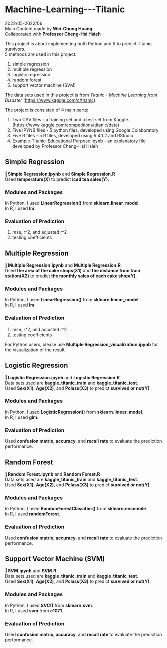 # Machine-Learning---Titanic
2022/05-2022/06  
Main Content made by **Wei-Chung Huang**  
Collaborated with **Professor Cheng-Hsi Hsieh**  

This project is about implementing both Python and R to predict Titanic survivors.  
5 methods are used in this project:
1) simple regression  
2) multiple regression
3) logistic regression
4) random forest
5) support vector machine (SVM)  

The data sets used in this project is from *Titanic - Machine Learning from Disaster* (https://www.kaggle.com/c/titanic).  

The project is consisted of 4 main parts:  
1) Two CSV files - a training set and a test set from Kaggle. (https://www.kaggle.com/competitions/titanic/data)  
2) Five IPYNB files - 5 python files, developed using Google Colaboratory
3) Five R files - 5 R files, developed using R 4.1.2 and RStudio
4) Example-Titanic-Educational Purpose.ipynb - an explanatory file developed by Professor Cheng-Hsi Hsieh

## Simple Regression
🔴**Simple Regression.ipynb** and **Simple Regression.R**  
Used **temperature(X)** to predict **iced tea sales(Y)**.  
  ### Modules and Packages
  In Python, I used **LinearRegression()** from **sklearn.linear_model**.  
  In R, I used **lm**.  
  ### Evaluation of Prediction
  1) mse, r^2, and adjusted r^2
  2) testing coefficients

## Multiple Regression
🔴**Multiple Regression.ipynb** and **Multiple Regression.R**  
Used **the area of the cake shops(X1)** and **the distance from train station(X2)** to predict **the monthly sales of each cake shop(Y)**.  
  ### Modules and Packages
  In Python, I used **LinearRegression()** from **sklearn.linear_model**.  
  In R, I used **lm**.  
  ### Evaluation of Prediction
  1) mse, r^2, and adjusted r^2
  2) testing coefficients

  For Python users, please use **Multiple Regression_visualization.ipynb** for the visualization of the result.

## Logistic Regression
🔴**Logistic Regression.ipynb** and **Logistic Regression.R**  
Data sets used are **kaggle_titanic_train** and **kaggle_titanic_test**.  
Used **Sex(X1)**, **Age(X2)**, and **Pclass(X3)** to predict **survived or not(Y)**.  
  ### Modules and Packages
  In Python, I used **LogisticRegression()** from **sklearn.linear_model**.  
  In R, I used **glm**.  
  ### Evaluation of Prediction
  Used **confusion matrix**, **accuracy**, and **recall rate** to evaluate the prediction performance.

## Random Forest
🔴**Random Forest.ipynb** and **Random Forest.R**  
Data sets used are **kaggle_titanic_train** and **kaggle_titanic_test**.  
Used **Sex(X1)**, **Age(X2)**, and **Pclass(X3)** to predict **survived or not(Y)**.  
  ### Modules and Packages
  In Python, I used **RandomForestClassifier()** from **sklearn.ensemble**.  
  In R, I used **randomForest**.  
  ### Evaluation of Prediction
  Used **confusion matrix**, **accuracy**, and **recall rate** to evaluate the prediction performance.

## Support Vector Machine (SVM)
🔴**SVM.ipynb** and **SVM.R**  
Data sets used are **kaggle_titanic_train** and **kaggle_titanic_test**.  
Used **Sex(X1)**, **Age(X2)**, and **Pclass(X3)** to predict **survived or not(Y)**.  
  ### Modules and Packages
  In Python, I used **SVC()** from **sklearn.svm**.  
  In R, I used **svm** from **e1071**.  
  ### Evaluation of Prediction
  Used **confusion matrix**, **accuracy**, and **recall rate** to evaluate the prediction performance.
